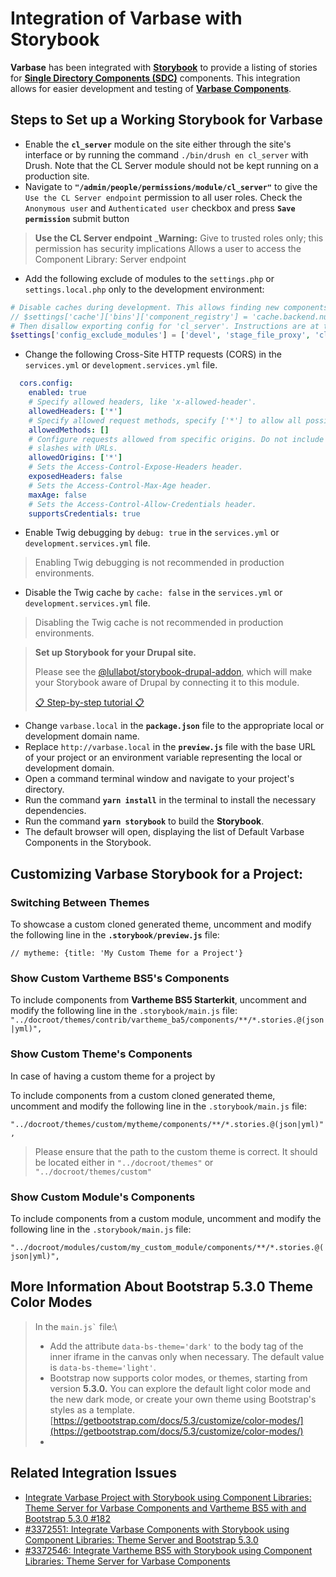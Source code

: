 # Integration of Varbase with Storybook

**Varbase** has been integrated with [**Storybook**](https://storybook.js.org/) to provide a listing of stories for [**Single Directory Components (SDC)**](https://www.drupal.org/docs/develop/theming-drupal/using-single-directory-components) components. This integration allows for easier development and testing of [**Varbase Components**](https://www.drupal.org/project/varbase\_components).

## Steps to Set up a Working Storybook for Varbase

* Enable the **`cl_server`** module on the site either through the site's interface or by running the command `./bin/drush en cl_server` with Drush. Note that the CL Server module should not be kept running on a production site.
* Navigate to **`"/admin/people/permissions/module/cl_server"`**  to give the `Use the CL Server endpoint` permission to all user roles. Check the  `Anonymous user` and `Authenticated user` checkbox and press **`Save permission`** submit button


>
> **Use the CL Server endpoint**
> _**Warning:** Give to trusted roles only; this permission has security implications
> Allows a user to access the Component Library: Server endpoint
> 

* Add the following exclude of modules to the `settings.php` or `settings.local.php` only to the development environment:

```php
# Disable caches during development. This allows finding new components without clearing caches.
// $settings['cache']['bins']['component_registry'] = 'cache.backend.null';
# Then disallow exporting config for 'cl_server'. Instructions are at the bottom of the file.
$settings['config_exclude_modules'] = ['devel', 'stage_file_proxy', 'cl_server'];
```

* Change the following Cross-Site HTTP requests (CORS) in the `services.yml` or `development.services.yml` file.


```yaml
  cors.config:
    enabled: true
    # Specify allowed headers, like 'x-allowed-header'.
    allowedHeaders: ['*']
    # Specify allowed request methods, specify ['*'] to allow all possible ones.
    allowedMethods: []
    # Configure requests allowed from specific origins. Do not include trailing
    # slashes with URLs.
    allowedOrigins: ['*']
    # Sets the Access-Control-Expose-Headers header.
    exposedHeaders: false
    # Sets the Access-Control-Max-Age header.
    maxAge: false
    # Sets the Access-Control-Allow-Credentials header.
    supportsCredentials: true
```


* Enable Twig debugging by `debug: true`  in the `services.yml` or `development.services.yml` file.


> Enabling Twig debugging is not recommended in production environments.


* Disable the Twig cache by `cache: false`  in the `services.yml` or `development.services.yml` file.


> Disabling the Twig cache is not recommended in production environments.



> **Set up Storybook for your Drupal site.**
> 
> Please see the [@lullabot/storybook-drupal-addon](https://www.github.com/lullabot/storybook-drupal-addon#readme), which will make your Storybook aware of Drupal by connecting it to this module.
> 
>  [📋 Step-by-step tutorial 📋](https://git.drupalcode.org/project/cl\_server/-/blob/2.x/docs/storybook.md)
> 

* Change `varbase.local` in the **`package.json`** file to the appropriate local or development domain name.
* Replace `http://varbase.local` in the **`preview.js`** file with the base URL of your project or an environment variable representing the local or development domain.
* Open a command terminal window and navigate to your project's directory.
* Run the command **`yarn install`** in the terminal to install the necessary dependencies.
* Run the command **`yarn storybook`** to build the **Storybook**.
* The default browser will open, displaying the list of Default Varbase Components in the Storybook.

## Customizing Varbase Storybook for a Project:

### **Switching Between Themes**

To showcase a custom cloned generated theme, uncomment and modify the following line in the **`.storybook/preview.js`** file:

&#x20;`// mytheme: {title: 'My Custom Theme for a Project'}`&#x20;

### **Show Custom Vartheme BS5's Components**

To include components from **Vartheme BS5 Starterkit**, uncomment and modify the following line in the `.storybook/main.js` file:\
`"../docroot/themes/contrib/vartheme_ba5/components/**/*.stories.@(json|yml)",`

### Show Custom Theme's Components

In case of having a custom theme for a project by


To include components from a custom cloned generated theme, uncomment and modify the following line in the `.storybook/main.js` file:

`"../docroot/themes/custom/mytheme/components/**/*.stories.@(json|yml)",`&#x20;


> Please ensure that the path to the custom theme is correct. It should be located either in `"../docroot/themes"` or `"../docroot/themes/custom"`


### Show Custom Module's Components

To include components from a custom module, uncomment and modify the following line in the `.storybook/main.js` file:

`"../docroot/modules/custom/my_custom_module/components/**/*.stories.@(json|yml)",`&#x20;

## More Information About Bootstrap 5.3.0 Theme Color Modes


> In the `` main.js` `` file:\
> 
> 
> * Add the attribute `data-bs-theme='dark'` to the body tag of the inner iframe in the canvas only when necessary. The default value is `data-bs-theme='light'`.
> * Bootstrap now supports color modes, or themes, starting from version **5.3.0.** You can explore the default light color mode and the new dark mode, or create your own theme using Bootstrap's styles as a template.\
>   [https://getbootstrap.com/docs/5.3/customize/color-modes/](https://getbootstrap.com/docs/5.3/customize/color-modes/)
> *
> 
> 

## Related Integration Issues

* [Integrate Varbase Project with Storybook using Component Libraries: Theme Server for Varbase Components and Vartheme BS5 with and Bootstrap 5.3.0 #182](https://github.com/Vardot/varbase-project/issues/182)
* [#3372551: Integrate Varbase Components with Storybook using Component Libraries: Theme Server and Bootstrap 5.3.0](https://www.drupal.org/project/varbase\_components/issues/3372551)
* [#3372546: Integrate Vartheme BS5 with Storybook using Component Libraries: Theme Server for Varbase Components](https://www.drupal.org/project/vartheme\_bs5/issues/3372546)